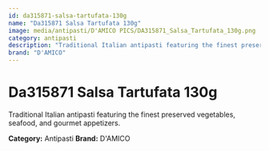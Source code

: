```yaml
---
id: da315871-salsa-tartufata-130g
name: "Da315871 Salsa Tartufata 130g"
image: media/antipasti/D'AMICO PICS/DA315871_Salsa_Tartufata_130g.png
category: antipasti
description: "Traditional Italian antipasti featuring the finest preserved vegetables, seafood, and gourmet appetizers."
brand: "D'AMICO"
---
```


# Da315871 Salsa Tartufata 130g

Traditional Italian antipasti featuring the finest preserved vegetables, seafood, and gourmet appetizers.

**Category:** Antipasti
**Brand:** D'AMICO
